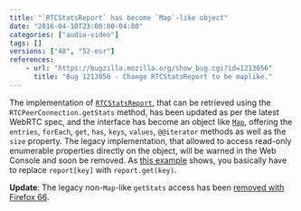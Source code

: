 ```yaml
---
title: "`RTCStatsReport` has become `Map`-like object"
date: "2016-04-10T23:00:00-04:00"
categories: ["audio-video"]
tags: []
versions: ["48", "52-esr"]
references:
    - url: "https://bugzilla.mozilla.org/show_bug.cgi?id=1213056"
      title: "Bug 1213056 - Change RTCStatsReport to be maplike."
---
```

The implementation of [`RTCStatsReport`](https://developer.mozilla.org/docs/Web/API/RTCStatsReport), that can be retrieved using the `RTCPeerConnection.getStats` method, has been updated as per the latest WebRTC spec, and the interface has become an object like [`Map`](https://developer.mozilla.org/docs/Web/JavaScript/Reference/Global_Objects/Map), offering the `entries`, `forEach`, `get`, `has`, `keys`, `values`, `@@iterator` methods as well as the `size` property. The legacy implementation, that allowed to access read-only enumerable properties directly on the object, will be warned in the Web Console and soon be removed. As [this example](https://w3c.github.io/webrtc-pc/#example) shows, you basically have to replace `report[key]` with `report.get(key)`.

**Update**: The legacy non-`Map`-like `getStats` access has been [removed with Firefox 66](https://www.fxsitecompat.dev/en-CA/docs/2018/legacy-peerconnection-getstats-support-has-been-removed/).

